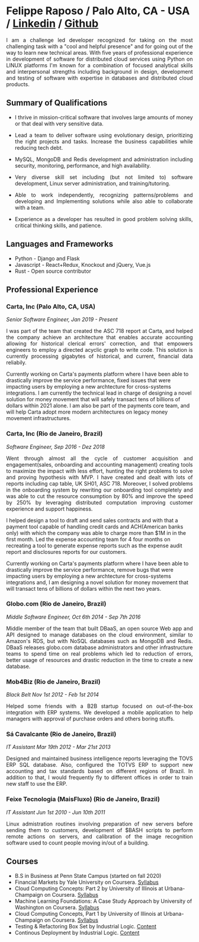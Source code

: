 Felippe Raposo / Palo Alto, CA - USA  / [Linkedin](https://www.linkedin.com/in/felippe-da-motta-raposo-88aa0562/) / [Github](https://github.com/felippemr)
==========================================================================================================
<p align="justify">
  I am a challenge led developer recognized for taking on the most challenging task with a "cool and helpful presence" and for going out of the way to learn new technical areas. With five years of professional experience in development of software for distributed cloud services using Python on LINUX platforms I'm known for a combination of focused analytical skills and interpersonal strengths including background in design, development and testing of software with expertise in databases and distributed cloud products.
</p>

Summary of Qualifications
-------------------------
<ul>
  <li>
    <p align="justify">
      I thrive in mission-critical software that involves large amounts of money or that deal with very sensitive data.
    </p>
  </li>
  <li>
    <p align="justify">
      Lead a team to deliver software using evolutionary design, 
      prioritizing the right projects and tasks. Increase the 
      business capabilities while reducing tech debt.
    </p>
  </li>
  <li>
    <p align="justify">
      MySQL, MongoDB and Redis development and administration including security,
      monitoring, performance, and high availability.
    </p>
  </li>
  <li>
    <p align="justify">
      Very diverse skill set including (but not limited to) software development,
      Linux server administration, and training/tutoring.
    </p>
  </li>
  <li>
    <p align="justify">
      Able to work independently, recognizing patterns/problems and developing and
      Implementing solutions while also able to collaborate with a team.
    </p>
  </li>
  <li>
    <p align="justify">
      Experience as a developer has resulted in good problem solving skills, 
      critical thinking skills, and patience.
    </p>
  </li>
</ul>

Languages and Frameworks
-----------------
* Python - Django and Flask
* Javascript - React+Redux, Knockout and jQuery, Vue.js
* Rust - Open source contributor

Professional Experience
-----------------------
### Carta, Inc (Palo Alto, CA, USA)

_Senior Software Engineer, Jan 2019 - Present_
<p align="justify">
  I was part of the team that created the ASC 718 report at Carta, and helped the company achieve an architecture that enables accurate accounting allowing for historical clerical errors' correction, and that empowers engineers to employ a directed acyclic graph to write code. This solution is currently processing gigabytes of historical, and current, financial data reliabily.
  
  Currently working on Carta's payments platform where I have been able to drastically improve the service performance, fixed issues that were impacting users by employing a new archtecture for cross-systems integrations. I am currently the technical lead in charge of designing a novel solution for money movement that will safely transact tens of billions of dollars within 2021 alone. I am also be part of the payments core team, and will help Carta adopt more modern architectures on legacy money movement infrastructures.
</p>

### Carta, Inc (Rio de Janeiro, Brazil)
_Software Engineer, Sep 2016 - Dez 2018_
<p align="justify">
  Went through almost all the cycle of customer acquisition and engagement(sales, onboarding and accounting management) creating tools to maximize the impact with less effort, hunting the right problems to solve and proving hypothesis with MVP. I have created and dealt with lots of reports including cap table, UK SH01, ASC 718. Moreover, I solved problems in the onboarding system by rewriting our onboarding tool completely and was able to cut the resource consumption by 80% and improve the speed by 250% by leveraging distributed computation improving customer experience and support happiness.
  
  I helped design a tool to draft and send sales contracts and with that a payment tool capable of handling credit cards and ACH(American banks only) with which the company was able to charge more than $1M in in the first month. Led the expense accounting team for 4 four months on recreating a tool to generate expense reports such as the expense audit report and disclosures reports for our customers.
  
  Currently working on Carta's payments platform where I have been able to drastically improve the service performance, remove bugs that were impacting users by employing a new archtecture for cross-systems integrations and, I am designing a novel solution for money movement that will transact tens of billions of dollars within the next two years. 
</p>

### Globo.com (Rio de Janeiro, Brazil)

_Middle Software Engineer, Oct 6th 2014 - Sep 7th 2016_
<p align="justify">
  Middle member of the team that built DBaaS, an open source
  Web app and API designed to manage databases on the cloud environment, 
  similar to Amazon's RDS, but with NoSQL databases such as MongoDB and Redis. DBaaS releases globo.com database administrators and other infrastructure teams 
  to spend time on real problems which led to reduction of errors, better usage of 
  resources and drastic reduction in the time to create a new database.
</p>

### Mob4Biz (Rio de Janeiro, Brazil)

_Black Belt Nov 1st 2012 - Feb 1st 2014_
<p align="justify">
  Helped some friends with a B2B startup focused on out-of-the-box integration with ERP systems. 
  We developed a mobile application to help managers with approval of purchase orders and others boring stuffs.
</p>

### Sá Cavalcante (Rio de Janeiro, Brazil)

_IT Assistant Mar 19th 2012 - Mar 21st 2013_
<p align="justify">
  Designed and maintained business intelligence reports leveraging the TOVS ERP SQL database. Also, configured the TOTVS ERP to support new accounting and
  tax standards based on different regions of Brazil. In addition to that, I would frequently fly to different offices in order to train new staff to use 
  the ERP.
</p>

### Feixe Tecnologia (MaisFluxo) (Rio de Janeiro, Brazil)

_IT Assistant Jun 1st 2010 - Jun 10th 2011_
<p align="justify">
  Linux admistration routines involving preparation of new servers before sending them to customers, development of $BASH scripts to perform remote actions on servers, and calibration of the image recognition software used to count people moving in/out of a building.
</p>


Courses
----------------------------
* B.S in Business at Penn State Campus (started on fall 2020)
* Financial Markets by Yale University on Coursera. [Syllabus](https://www.coursera.org/learn/financial-markets-global/)
* Cloud Computing Concepts: Part 2 by University of Illinois at Urbana-Champaign on Coursera. [Syllabus](https://www.coursera.org/learn/cloud-computing)
* Machine Learning Foundations: A Case Study Approach by University of Washington on Coursera. [Syllabus](https://www.coursera.org/learn/ml-foundations)
* Cloud Computing Concepts, Part 1 by University of Illinois at Urbana-Champaign on Coursera. [Syllabus](https://www.coursera.org/learn/cloud-computing-2)
* Testing & Refactoring Box Set by Industrial Logic. [Content](https://elearning.industriallogic.com/gh/submit?Action=AlbumContentsAction&album=trw&devLanguage=Java)
* Continous Deployment by Industrial Logic. [Content](https://elearning.industriallogic.com/gh/submit?Action=AlbumContentsAction&album=continuousDeployment&devLanguage=Python)
